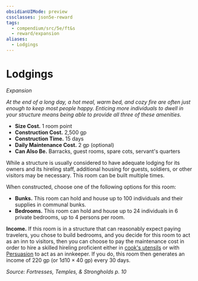 ```yaml
---
obsidianUIMode: preview
cssclasses: json5e-reward
tags:
  - compendium/src/5e/ft&s
  - reward/expansion
aliases:
  - Lodgings
---
```

# Lodgings
*Expansion*  

*At the end of a long day, a hot meal, warm bed, and cozy fire are often just enough to keep most people happy. Enticing  more individuals to dwell in your structure means being able to provide all three of these amenities.*

- **Size Cost.** 1 room point  
- **Construction Cost.** 2,500 gp  
- **Construction Time.** 15 days  
- **Daily Maintenance Cost.** 2 gp (optional)  
- **Can Also Be.** Barracks, guest rooms, spare cots, servant's quarters  

While a structure is usually considered to have adequate lodging for its owners and its hireling staff, additional housing for guests, soldiers, or other visitors may be necessary. This room can be built multiple times.

When constructed, choose one of the following options for this room:

- **Bunks.** This room can hold and house up to 100 individuals and their supplies in communal bunks.  
- **Bedrooms.** This room can hold and house up to 24 individuals in 6 private bedrooms, up to 4 persons per room.  

**Income.** If this room is in a structure that can reasonably expect paying travelers, you chose to build bedrooms, and you decide for this room to act as an inn to visitors, then you can choose to pay the maintenance cost in order to hire a skilled hireling proficient either in [cook's utensils](2-Mechanics/CLI/items/cooks-utensils.md) or with [Persuasion](2-Mechanics/CLI/rules/skills.md#Persuasion) to act as an innkeeper. If you do, this room then generates an income of 220 gp (or 1d10 × 40 gp) every 30 days.

*Source: Fortresses, Temples, & Strongholds p. 10*